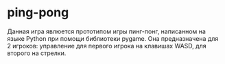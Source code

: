 # ping-pong
Данная игра явлюется прототипом игры пинг-понг, написанном на языке Python при помощи библиотеки pygame.
Она предназначена для 2 игроков: управление для первого игрока на клавишах WASD, для второго на стрелки.
